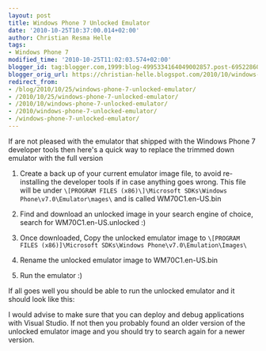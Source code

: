 ```yaml
---
layout: post
title: Windows Phone 7 Unlocked Emulator
date: '2010-10-25T10:37:00.014+02:00'
author: Christian Resma Helle
tags:
- Windows Phone 7
modified_time: '2010-10-25T11:02:03.574+02:00'
blogger_id: tag:blogger.com,1999:blog-4995334164049002857.post-6952286049895048299
blogger_orig_url: https://christian-helle.blogspot.com/2010/10/windows-phone-7-unlocked-emulator.html
redirect_from:
- /blog/2010/10/25/windows-phone-7-unlocked-emulator/
- /2010/10/25/windows-phone-7-unlocked-emulator/
- /2010/10/windows-phone-7-unlocked-emulator/
- /2010/windows-phone-7-unlocked-emulator/
- /windows-phone-7-unlocked-emulator/
---
```


If are not pleased with the emulator that shipped with the Windows Phone 7 developer tools then here's a quick way to replace the trimmed down emulator with the full version  
  
1) Create a back up of your current emulator image file, to avoid re-installing the developer tools if in case anything goes wrong. This file will be under `\[PROGRAM FILES (x86)\]\Microsoft SDKs\Windows Phone\v7.0\Emulator\mages\` and is called WM70C1.en-US.bin  
  
2) Find and download an unlocked image in your search engine of choice, search for WM70C1.en-US.unlocked :)  
  
3) Once downloaded, Copy the unlocked emulator image to `\[PROGRAM FILES (x86)]\Microsoft SDKs\Windows Phone\v7.0\Emulation\Images\`
  
4) Rename the unlocked emulator image to WM70C1.en-US.bin  
  
5) Run the emulator :)  
  
If all goes well you should be able to run the unlocked emulator and it should look like this:  
  
  
  
I would advise to make sure that you can deploy and debug applications with Visual Studio. If not then you probably found an older version of the unlocked emulator image and you should try to search again for a newer version.